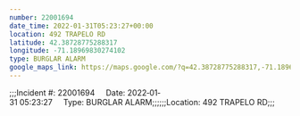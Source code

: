```yaml
---
number: 22001694
date_time: 2022-01-31T05:23:27+00:00
location: 492 TRAPELO RD
latitude: 42.38728775288317
longitude: -71.18969830274102
type: BURGLAR ALARM
google_maps_link: https://maps.google.com/?q=42.38728775288317,-71.18969830274102
---
```


;;;Incident #: 22001694     Date: 2022‐01‐31 05:23:27     Type: BURGLAR ALARM;;;;;;Location: 492 TRAPELO RD;;;
